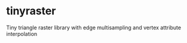 # tinyraster
Tiny triangle raster library with edge multisampling and vertex attribute interpolation 
